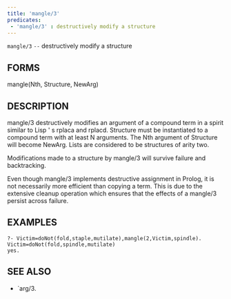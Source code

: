 ```yaml
---
title: 'mangle/3'
predicates:
 - 'mangle/3' : destructively modify a structure
---
```

`mangle/3` `--` destructively modify a structure


## FORMS

mangle(Nth, Structure, NewArg)


## DESCRIPTION

mangle/3 destructively modifies an argument of a compound term in a spirit similar to Lisp ' s rplaca and rplacd. Structure must be instantiated to a compound term with at least N arguments. The Nth argument of Structure will become NewArg. Lists are considered to be structures of arity two.

Modifications made to a structure by mangle/3 will survive failure and backtracking.

Even though mangle/3 implements destructive assignment in Prolog, it is not necessarily more efficient than copying a term. This is due to the extensive cleanup operation which ensures that the effects of a mangle/3 persist across failure.


## EXAMPLES

```
?- Victim=doNot(fold,staple,mutilate),mangle(2,Victim,spindle).
Victim=doNot(fold,spindle,mutilate)
yes.
```


## SEE ALSO

- `arg/3.
